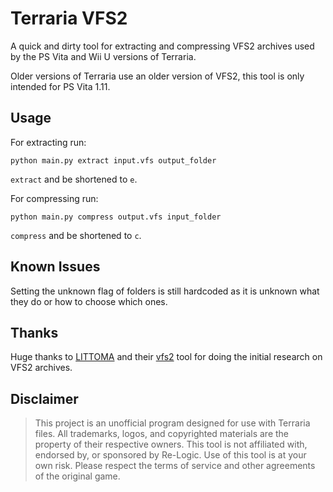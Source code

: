 # Terraria VFS2
A quick and dirty tool for extracting and compressing VFS2 archives used by the PS Vita and Wii U versions of Terraria.

Older versions of Terraria use an older version of VFS2, this tool is only intended for PS Vita 1.11.

## Usage
For extracting run:
```shell
python main.py extract input.vfs output_folder
```
`extract` and be shortened to `e`.

For compressing run:
```shell
python main.py compress output.vfs input_folder
```
`compress` and be shortened to `c`.

## Known Issues
Setting the unknown flag of folders is still hardcoded as it is unknown what they do or how to choose which ones.

## Thanks
Huge thanks to [LITTOMA](https://github.com/LITTOMA) and their [vfs2](https://github.com/LITTOMA/vfs2) tool for doing the initial research on VFS2 archives.

## Disclaimer
>This project is an unofficial program designed for use with Terraria files.
>All trademarks, logos, and copyrighted materials are the property of their respective owners.
>This tool is not affiliated with, endorsed by, or sponsored by Re-Logic.
>Use of this tool is at your own risk. Please respect the terms of service and other agreements of the original game.
